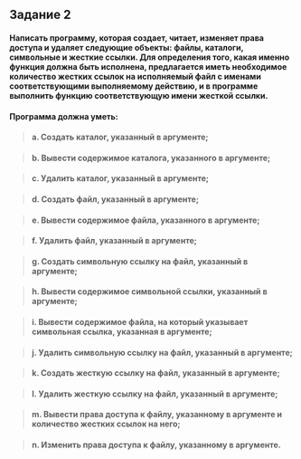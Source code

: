 ## Задание 2

#### Написать программу, которая создает, читает, изменяет права доступа и удаляет следующие объекты: файлы, каталоги, символьные и жесткие ссылки. Для определения того, какая именно функция должна быть исполнена, предлагается иметь необходимое количество жестких ссылок на исполняемый файл с именами соответствующими выполняемому действию, и в программе выполнить функцию соответствующую имени жесткой ссылки. 

#### Программа должна уметь:

>#### a. Создать каталог, указанный в аргументе;

>#### b. Вывести содержимое каталога, указанного в аргументе;

>#### c. Удалить каталог, указанный в аргументе;

>#### d. Создать файл, указанный в аргументе;

>#### e. Вывести содержимое файла, указанного в аргументе;

>#### f. Удалить файл, указанный в аргументе;

>#### g. Создать символьную ссылку на файл, указанный в аргументе;

>#### h. Вывести содержимое символьной ссылки, указанный в аргументе;

>#### i. Вывести содержимое файла, на который указывает символьная ссылка, указанная в аргументе;

>#### j. Удалить символьную ссылку на файл, указанный в аргументе;

>#### k. Создать жесткую ссылку на файл, указанный в аргументе;

>#### l. Удалить жесткую ссылку на файл, указанный в аргументе;

>#### m. Вывести права доступа к файлу, указанному в аргументе и количество жестких ссылок на него;

>#### n. Изменить права доступа к файлу, указанному в аргументе.